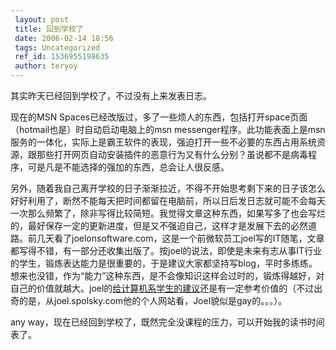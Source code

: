 ```yaml
---
 layout: post
 title: 回到学校了
 date: 2006-02-14 18:56
 tags: Uncategorized
 ref_id: 1536955198635
 author: teryoy
---
```

其实昨天已经回到学校了，不过没有上来发表日志。

现在的MSN Spaces已经改版过，多了一些烦人的东西，包括打开space页面（hotmail也是）时自动启动电脑上的msn
messenger程序。此功能表面上是msn服务的一体化，实际上是霸王软件的表现，强迫打开一些不必要的东西占用系统资源，跟那些打开网页自动安装插件的恶意行为又有什么分别？虽说都不是病毒程序，可是凡是不能选择的强加的东西，总会让人很反感。

另外，随着我自己离开学校的日子渐渐拉近，不得不开始思考剩下来的日子该怎么好好利用了，断然不能每天把时间都留在电脑前，所以日后发日志就可能不会每天一次那么频繁了，除非写得比较简短。我觉得文章这种东西，如果写多了也会写烂的，最好保存一定的更新进度，但是又不强迫自己，这样才是发展下去的必然道路。前几天看了joelonsoftware.com，这是一个前微软员工joel写的IT随笔，文章都写得不错，有一部分还收集出版了。按joel的说法，即使是未来有志从事IT行业的学生，锻炼表达能力是很重要的，于是建议大家都坚持写blog，平时多练练。想来也没错，作为“能力”这种东西，是不会像知识这样会过时的，锻炼得越好，对自己的价值就越大。joel的[给计算机系学生的建议](http://chinese.joelonsoftware.com/Articles/AdviceforComputerScienceC.html)还是有一定参考价值的（不过出奇的是，从joel.spolsky.com他的个人网站看，Joel貌似是gay的。。。）。

any way，现在已经回到学校了，既然完全没课程的压力，可以开始我的读书时间表了。

